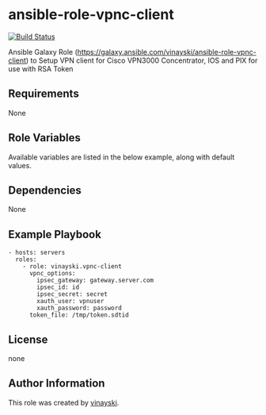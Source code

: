 # ansible-role-vpnc-client
[![Build Status](https://travis-ci.org/vinayski/ansible-role-vpnc-client.svg?branch=master)](https://travis-ci.org/vinayski/ansible-role-vpnc-client)

Ansible Galaxy Role (https://galaxy.ansible.com/vinayski/ansible-role-vpnc-client) to Setup VPN client for Cisco VPN3000 Concentrator, IOS and PIX for use with RSA Token

## Requirements

None

## Role Variables

Available variables are listed in the below example, along with default values.

## Dependencies

None

## Example Playbook

    - hosts: servers
      roles:
        - role: vinayski.vpnc-client
          vpnc_options:
            ipsec_gateway: gateway.server.com
            ipsec_id: id
            ipsec_secret: secret
            xauth_user: vpnuser
            xauth_password: password
          token_file: /tmp/token.sdtid

## License

none

## Author Information

This role was created by [vinayski](http://www.github.com/vinayski).
